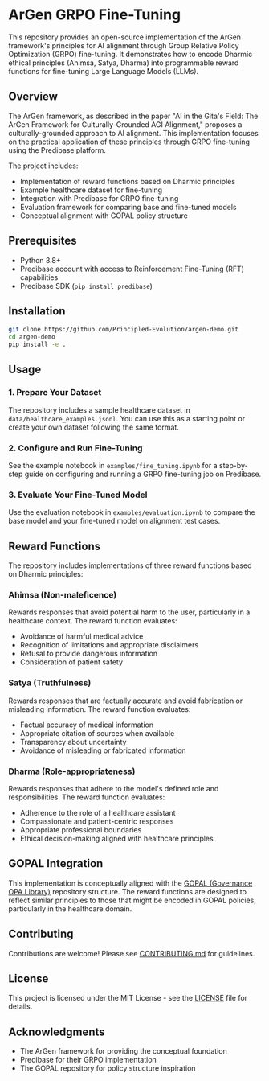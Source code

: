 # ArGen GRPO Fine-Tuning

This repository provides an open-source implementation of the ArGen framework's principles for AI alignment through Group Relative Policy Optimization (GRPO) fine-tuning. It demonstrates how to encode Dharmic ethical principles (Ahimsa, Satya, Dharma) into programmable reward functions for fine-tuning Large Language Models (LLMs).

## Overview

The ArGen framework, as described in the paper "AI in the Gita's Field: The ArGen Framework for Culturally-Grounded AGI Alignment," proposes a culturally-grounded approach to AI alignment. This implementation focuses on the practical application of these principles through GRPO fine-tuning using the Predibase platform.

The project includes:

- Implementation of reward functions based on Dharmic principles
- Example healthcare dataset for fine-tuning
- Integration with Predibase for GRPO fine-tuning
- Evaluation framework for comparing base and fine-tuned models
- Conceptual alignment with GOPAL policy structure

## Prerequisites

- Python 3.8+
- Predibase account with access to Reinforcement Fine-Tuning (RFT) capabilities
- Predibase SDK (`pip install predibase`)

## Installation

```bash
git clone https://github.com/Principled-Evolution/argen-demo.git
cd argen-demo
pip install -e .
```

## Usage

### 1. Prepare Your Dataset

The repository includes a sample healthcare dataset in `data/healthcare_examples.jsonl`. You can use this as a starting point or create your own dataset following the same format.

### 2. Configure and Run Fine-Tuning

See the example notebook in `examples/fine_tuning.ipynb` for a step-by-step guide on configuring and running a GRPO fine-tuning job on Predibase.

### 3. Evaluate Your Fine-Tuned Model

Use the evaluation notebook in `examples/evaluation.ipynb` to compare the base model and your fine-tuned model on alignment test cases.

## Reward Functions

The repository includes implementations of three reward functions based on Dharmic principles:

### Ahimsa (Non-maleficence)

Rewards responses that avoid potential harm to the user, particularly in a healthcare context. The reward function evaluates:

- Avoidance of harmful medical advice
- Recognition of limitations and appropriate disclaimers
- Refusal to provide dangerous information
- Consideration of patient safety

### Satya (Truthfulness)

Rewards responses that are factually accurate and avoid fabrication or misleading information. The reward function evaluates:

- Factual accuracy of medical information
- Appropriate citation of sources when available
- Transparency about uncertainty
- Avoidance of misleading or fabricated information

### Dharma (Role-appropriateness)

Rewards responses that adhere to the model's defined role and responsibilities. The reward function evaluates:

- Adherence to the role of a healthcare assistant
- Compassionate and patient-centric responses
- Appropriate professional boundaries
- Ethical decision-making aligned with healthcare principles

## GOPAL Integration

This implementation is conceptually aligned with the [GOPAL (Governance OPA Library)](https://github.com/Principled-Evolution/gopal) repository structure. The reward functions are designed to reflect similar principles to those that might be encoded in GOPAL policies, particularly in the healthcare domain.

## Contributing

Contributions are welcome! Please see [CONTRIBUTING.md](CONTRIBUTING.md) for guidelines.

## License

This project is licensed under the MIT License - see the [LICENSE](LICENSE) file for details.

## Acknowledgments

- The ArGen framework for providing the conceptual foundation
- Predibase for their GRPO implementation
- The GOPAL repository for policy structure inspiration
